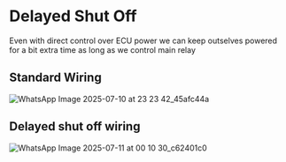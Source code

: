 # Delayed Shut Off

Even with direct control over ECU power we can keep outselves powered for a bit extra time as long as we control main relay

## Standard Wiring

![WhatsApp Image 2025-07-10 at 23 23 42_45afc44a](https://github.com/user-attachments/assets/588b3b1d-e991-408c-882f-377941c73023)

## Delayed shut off wiring

![WhatsApp Image 2025-07-11 at 00 10 30_c62401c0](https://github.com/user-attachments/assets/35f20455-803e-4ad5-b6a8-2a6760f0bdb6)
